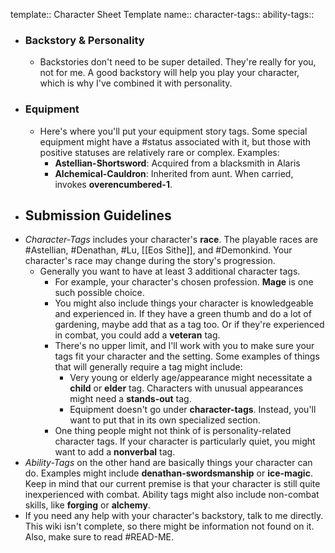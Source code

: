 template:: Character Sheet Template
name:: 
character-tags::
ability-tags::

- ### Backstory & Personality
	- Backstories don't need to be super detailed. They're really for you, not for me. A good backstory will help you play your character, which is why I've combined it with personality.
- ### Equipment
	- Here's where you'll put your equipment story tags. Some special equipment might have a #status associated with it, but those with positive statuses are relatively rare or complex. Examples:
		- **Astellian-Shortsword**: Acquired from a blacksmith in Alaris
		- **Alchemical-Cauldron**: Inherited from aunt. When carried, invokes **overencumbered-1**.
- ## Submission Guidelines
- *Character-Tags* includes your character's **race**. The playable races are #Astellian, #Denathan, #Lu, [[Eos Sithe]], and #Demonkind. Your character's race may change during the story's progression.
	- Generally you want to have at least 3 additional character tags.
		- For example, your character's chosen profession. **Mage** is one such possible choice.
		- You might also include things your character is knowledgeable and experienced in. If they have a green thumb and do a lot of gardening, maybe add that as a tag too. Or if they're experienced in combat, you could add a **veteran** tag.
		- There's no upper limit, and I'll work with you to make sure your tags fit your character and the setting. Some examples of things that will generally require a tag might include:
			- Very young or elderly age/appearance might necessitate a **child** or **elder** tag. Characters with unusual appearances might need a **stands-out** tag.
			- Equipment doesn't go under **character-tags**. Instead, you'll want to put that in its own specialized section.
		- One thing people might not think of is personality-related character tags. If your character is particularly quiet, you might want to add a **nonverbal** tag.
- *Ability-Tags* on the other hand are basically things your character can do. Examples might include **denathan-swordsmanship** or **ice-magic**. Keep in mind that our current premise is that your character is still quite inexperienced with combat. Ability tags might also include non-combat skills, like **forging** or **alchemy**.
- If you need any help with your character's backstory, talk to me directly. This wiki isn't complete, so there might be information not found on it. Also, make sure to read #READ-ME.